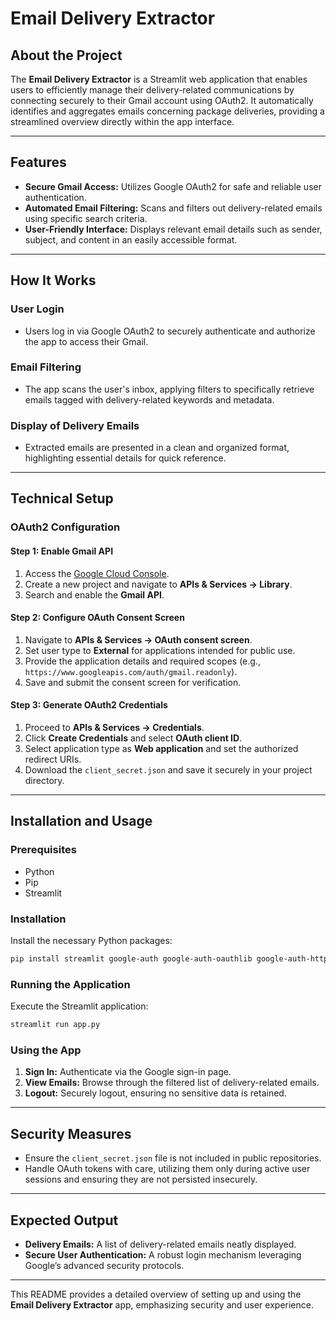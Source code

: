 # Email Delivery Extractor

## About the Project
The **Email Delivery Extractor** is a Streamlit web application that enables users to efficiently manage their delivery-related communications by connecting securely to their Gmail account using OAuth2. It automatically identifies and aggregates emails concerning package deliveries, providing a streamlined overview directly within the app interface.

---

## Features

- **Secure Gmail Access:** Utilizes Google OAuth2 for safe and reliable user authentication.
- **Automated Email Filtering:** Scans and filters out delivery-related emails using specific search criteria.
- **User-Friendly Interface:** Displays relevant email details such as sender, subject, and content in an easily accessible format.

---

## How It Works

### User Login
- Users log in via Google OAuth2 to securely authenticate and authorize the app to access their Gmail.

### Email Filtering
- The app scans the user's inbox, applying filters to specifically retrieve emails tagged with delivery-related keywords and metadata.

### Display of Delivery Emails
- Extracted emails are presented in a clean and organized format, highlighting essential details for quick reference.

---

## Technical Setup

### OAuth2 Configuration

#### Step 1: Enable Gmail API
1. Access the [Google Cloud Console](https://console.cloud.google.com/).
2. Create a new project and navigate to **APIs & Services → Library**.
3. Search and enable the **Gmail API**.

#### Step 2: Configure OAuth Consent Screen
1. Navigate to **APIs & Services → OAuth consent screen**.
2. Set user type to **External** for applications intended for public use.
3. Provide the application details and required scopes (e.g., `https://www.googleapis.com/auth/gmail.readonly`).
4. Save and submit the consent screen for verification.

#### Step 3: Generate OAuth2 Credentials
1. Proceed to **APIs & Services → Credentials**.
2. Click **Create Credentials** and select **OAuth client ID**.
3. Select application type as **Web application** and set the authorized redirect URIs.
4. Download the `client_secret.json` and save it securely in your project directory.

---

## Installation and Usage

### Prerequisites
- Python
- Pip
- Streamlit

### Installation
Install the necessary Python packages:
```bash
pip install streamlit google-auth google-auth-oauthlib google-auth-httplib2 google-api-python-client
```

### Running the Application
Execute the Streamlit application:
```bash
streamlit run app.py
```

### Using the App
1. **Sign In:** Authenticate via the Google sign-in page.
2. **View Emails:** Browse through the filtered list of delivery-related emails.
3. **Logout:** Securely logout, ensuring no sensitive data is retained.

---

## Security Measures
- Ensure the `client_secret.json` file is not included in public repositories.
- Handle OAuth tokens with care, utilizing them only during active user sessions and ensuring they are not persisted insecurely.

---

## Expected Output
- **Delivery Emails:** A list of delivery-related emails neatly displayed.
- **Secure User Authentication:** A robust login mechanism leveraging Google’s advanced security protocols.

---
This README provides a detailed overview of setting up and using the **Email Delivery Extractor** app, emphasizing security and user experience.